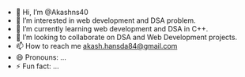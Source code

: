 - 👋 Hi, I’m @Akashns40
- 👀 I’m interested in web development and DSA problem.
- 🌱 I’m currently learning web development and DSA in C++.
- 💞️ I’m looking to collaborate on DSA and Web Development projects.
- 📫 How to reach me akash.hansda84@gmail.com
- 😄 Pronouns: ...
- ⚡ Fun fact: ...

<!---
Akashns40/Akashns40 is a ✨ special ✨ repository because its `README.md` (this file) appears on your GitHub profile.
You can click the Preview link to take a look at your changes.
--->
